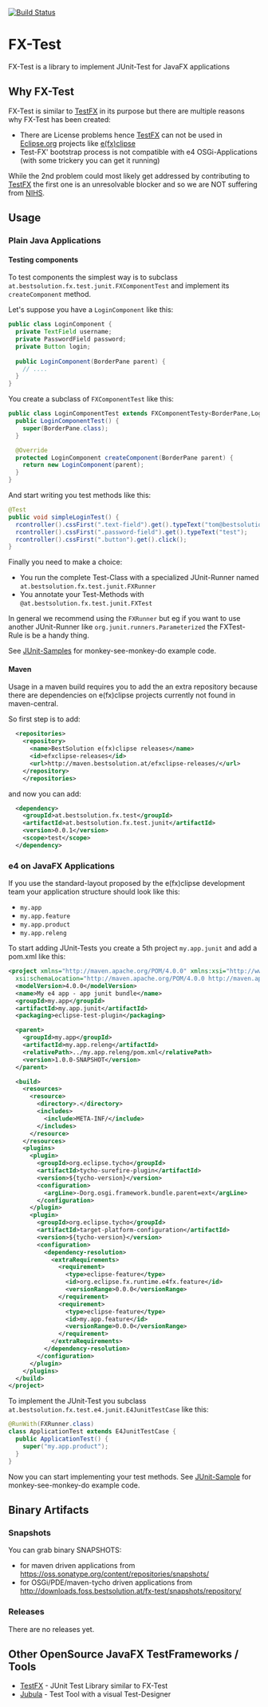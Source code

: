 [![Build Status](https://travis-ci.org/BestSolution-at/FX-Test.svg?branch=master)](https://travis-ci.org/BestSolution-at/FX-Test)

# FX-Test

FX-Test is a library to implement JUnit-Test for JavaFX applications

## Why FX-Test

FX-Test is similar to [TestFX][1] in its purpose but there are multiple reasons why FX-Test has been created:
* There are License problems hence [TestFX][1] can not be used in [Eclipse.org][3] projects like [e(fx)clipse][4]
* Test-FX' bootstrap process is not compatible with e4 OSGi-Applications (with some trickery you can get it running)

While the 2nd problem could most likely get addressed by contributing to [TestFX][1] the first one is an unresolvable
blocker and so we are NOT suffering from [NIHS][5].

## Usage

### Plain Java Applications

#### Testing components

To test components the simplest way is to subclass `at.bestsolution.fx.test.junit.FXComponentTest` and implement its `createComponent` method.

Let's suppose you have a `LoginComponent` like this:
```java
public class LoginComponent {
  private TextField username;
  private PasswordField password;
  private Button login;
  
  public LoginComponent(BorderPane parent) {
    // ....
  }
}
```

You create a subclass of `FXComponentTest` like this:
```java
public class LoginComponentTest extends FXComponentTesty<BorderPane,LoginComponent> {
  public LoginComponentTest() {
    super(BorderPane.class);
  }

  @Override
  protected LoginComponent createComponent(BorderPane parent) {
    return new LoginComponent(parent);
  }
}
```

And start writing you test methods like this:
```java
@Test
public void simpleLoginTest() {
  rcontroller().cssFirst(".text-field").get().typeText("tom@bestsolution.at");
  rcontroller().cssFirst(".password-field").get().typeText("test");
  rcontroller().cssFirst(".button").get().click();
}
```

Finally you need to make a choice:
* You run the complete Test-Class with a specialized JUnit-Runner named `at.bestsolution.fx.test.junit.FXRunner`
* You annotate your Test-Methods with `@at.bestsolution.fx.test.junit.FXTest`

In general we recommend using the `FXRunner` but eg if you want to use another JUnit-Runner like `org.junit.runners.Parameterized` the FXTest-Rule is be a handy thing.

See [JUnit-Samples][6] for monkey-see-monkey-do example code.

#### Maven

Usage in a maven build requires you to add the an extra repository because there are dependencies on e(fx)clipse projects currently not found in maven-central.

So first step is to add:

```xml
  <repositories>
    <repository>
      <name>BestSolution e(fx)clipse releases</name>
      <id>efxclipse-releases</id>
      <url>http://maven.bestsolution.at/efxclipse-releases/</url>
    </repository>
	</repositories>
```
and now you can add:

```xml
  <dependency>
    <groupId>at.bestsolution.fx.test</groupId>
    <artifactId>at.bestsolution.fx.test.junit</artifactId>
    <version>0.0.1</version>
    <scope>test</scope>
  </dependency>
```

### e4 on JavaFX Applications

If you use the standard-layout proposed by the e(fx)clipse development team your application structure should look like this:
* `my.app`
* `my.app.feature`
* `my.app.product`
* `my.app.releng`

To start adding JUnit-Tests you create a 5th project `my.app.junit` and add a pom.xml like this:

```xml
<project xmlns="http://maven.apache.org/POM/4.0.0" xmlns:xsi="http://www.w3.org/2001/XMLSchema-instance"
  xsi:schemaLocation="http://maven.apache.org/POM/4.0.0 http://maven.apache.org/xsd/maven-4.0.0.xsd">
  <modelVersion>4.0.0</modelVersion>
  <name>My e4 app - app junit bundle</name>
  <groupId>my.app</groupId>
  <artifactId>my.app.junit</artifactId>
  <packaging>eclipse-test-plugin</packaging>

  <parent>
    <groupId>my.app</groupId>
    <artifactId>my.app.releng</artifactId>
    <relativePath>../my.app.releng/pom.xml</relativePath>
    <version>1.0.0-SNAPSHOT</version>
  </parent>

  <build>
    <resources>
      <resource>
        <directory>.</directory>
        <includes>
          <include>META-INF/</include>
        </includes>
      </resource>
    </resources>
    <plugins>
      <plugin>
        <groupId>org.eclipse.tycho</groupId>
        <artifactId>tycho-surefire-plugin</artifactId>
        <version>${tycho-version}</version>
        <configuration>
          <argLine>-Dorg.osgi.framework.bundle.parent=ext</argLine>
        </configuration>
      </plugin>
      <plugin>
        <groupId>org.eclipse.tycho</groupId>
        <artifactId>target-platform-configuration</artifactId>
        <version>${tycho-version}</version>
        <configuration>
          <dependency-resolution>
            <extraRequirements>
              <requirement>
                <type>eclipse-feature</type>
                <id>org.eclipse.fx.runtime.e4fx.feature</id>
                <versionRange>0.0.0</versionRange>
              </requirement>
              <requirement>
                <type>eclipse-feature</type>
                <id>my.app.feature</id>
                <versionRange>0.0.0</versionRange>
              </requirement>
            </extraRequirements>
          </dependency-resolution>
        </configuration>
      </plugin>
    </plugins>
  </build>
</project>
```
To implement the JUnit-Test you subclass `at.bestsolution.fx.test.e4.junit.E4JunitTestCase` like this:

```java
@RunWith(FXRunner.class)
class ApplicationTest extends E4JunitTestCase {
  public ApplicationTest() {
    super("my.app.product");
  }
}
```

Now you can start implementing your test methods. See [JUnit-Sample][7] for monkey-see-monkey-do example code.

## Binary Artifacts

### Snapshots 

You can grab binary SNAPSHOTS:
* for maven driven applications from https://oss.sonatype.org/content/repositories/snapshots/
* for OSGi/PDE/maven-tycho driven applications from http://downloads.foss.bestsolution.at/fx-test/snapshots/repository/

### Releases

There are no releases yet.

## Other OpenSource JavaFX TestFrameworks / Tools

* [TestFX][1] - JUnit Test Library similar to FX-Test
* [Jubula][2] - Test Tool with a visual Test-Designer

[1]: https://github.com/TestFX/TestFX
[2]: http://eclipse.org/jubula
[3]: https://www.eclipse.org/
[4]: http://efxclipse.org/
[5]: https://de.wikipedia.org/wiki/Not-invented-here-Syndrom
[6]: https://github.com/BestSolution-at/FX-Test/tree/master/at.bestsolution.fx.test/at.bestsolution.fx.test.junit/src/test/java/at/bestsolution/fx/test/junit
[7]: https://github.com/BestSolution-at/FX-Test/tree/master/e4-test/sample.osgi.app.app.junit
